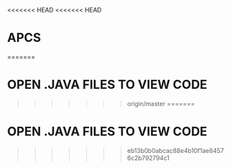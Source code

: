 <<<<<<< HEAD
<<<<<<< HEAD
# APCS
=======
# OPEN .JAVA FILES TO VIEW CODE
>>>>>>> origin/master
=======
# OPEN .JAVA FILES TO VIEW CODE
>>>>>>> eb13b0b0abcac88e4b10f1ae84576c2b792794c1
